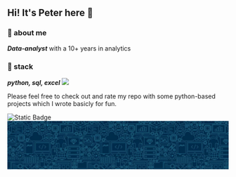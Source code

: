 ## Hi! It's Peter here 👾

### 📢 about me

***Data-analyst*** with a 10+ years in analytics

### 💾 stack

***python, sql, excel***
<img src="https://s3.dualstack.us-east-2.amazonaws.com/pythondotorg-assets/media/files/python-logo-only.svg"> 

Please feel free to check out and rate my repo with some python-based projects which I wrote basicly for fun.

<img alt="Static Badge" src="https://img.shields.io/badge/Ninja2EatYa-Python-yellow?logo=codingninjas&logoColor=white">  
<img src="https://github.com/Ninja2EatYa/Ninja2EatYa/blob/main/IMG_7576.JPG" align=center>

